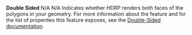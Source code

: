 <tr>
<td><strong>Double Sided</strong></td>
<td>N/A</td>
<td>N/A</td>
<td>Indicates whether HDRP renders both faces of the polygons in your geometry. For more information about the feature and for the list of properties this feature exposes, see the <a href="Double-Sided.md">Double-Sided documentation</a>.</td>
</tr>
